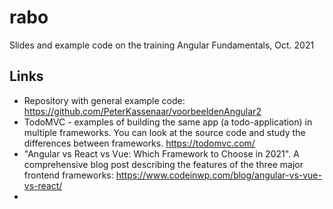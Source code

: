 # rabo
Slides and example code on the training Angular Fundamentals, Oct. 2021 

## Links
- Repository with general example code: https://github.com/PeterKassenaar/voorbeeldenAngular2
- TodoMVC - examples of building the same app (a todo-application) in multiple frameworks. You can look at the source code and study the differences between frameworks. https://todomvc.com/
- "Angular vs React vs Vue: Which Framework to Choose in 2021". A comprehensive blog post describing the features of the three major frontend frameworks: https://www.codeinwp.com/blog/angular-vs-vue-vs-react/
- 

